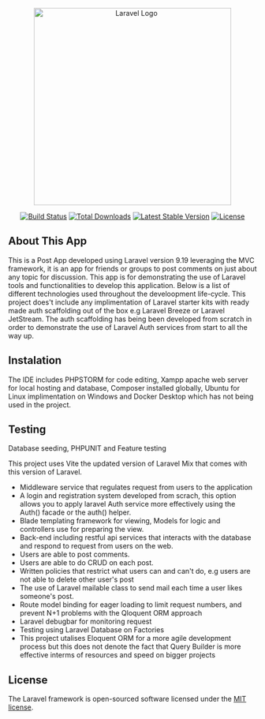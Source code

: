 <p align="center"><a href="https://laravel.com" target="_blank"><img src="https://raw.githubusercontent.com/laravel/art/master/logo-lockup/5%20SVG/2%20CMYK/1%20Full%20Color/laravel-logolockup-cmyk-red.svg" width="400" alt="Laravel Logo"></a></p>

<p align="center">
<a href="https://travis-ci.org/laravel/framework"><img src="https://travis-ci.org/laravel/framework.svg" alt="Build Status"></a>
<a href="https://packagist.org/packages/laravel/framework"><img src="https://img.shields.io/packagist/dt/laravel/framework" alt="Total Downloads"></a>
<a href="https://packagist.org/packages/laravel/framework"><img src="https://img.shields.io/packagist/v/laravel/framework" alt="Latest Stable Version"></a>
<a href="https://packagist.org/packages/laravel/framework"><img src="https://img.shields.io/packagist/l/laravel/framework" alt="License"></a>
</p>

## About This App

This is a Post App developed using Laravel version 9.19 leveraging the MVC framework, it is an app for friends or groups to post comments on just about any topic for discussion.  This app is for demonstrating the use of Laravel tools and functionalities to develop this application.  Below is a list of different technologies used throughout the develoopment life-cycle.  This project does't include any implimentation of Laravel starter kits with ready made auth scaffolding out of the box e.g Laravel Breeze or Laravel JetStream. The auth scaffolding has being been developed from scratch in order to demonstrate the use of Laravel Auth services from start to all the way up.
## Instalation
The IDE includes PHPSTORM for code editing, Xampp apache web server for local hosting and database, Composer installed globally, Ubuntu for Linux implimentation on Windows and Docker Desktop which has not being used in the project.

## Testing 
Database seeding, PHPUNIT and Feature testing

This project uses Vite the updated version of Laravel Mix that comes with this version of Laravel.
- Middleware service that regulates request from users to the application
- A login and registration system developed from scrach, this option allows you to apply laravel Auth service more effectively using the Auth() facade or the auth() helper.
- Blade templating framework for viewing, Models for logic and controllers use for preparing the view.
- Back-end including restful api services that interacts with the database and respond to request from users on the web.
- Users are able to post comments.
- Users are able to do CRUD on each post.
- Written policies that restrict what users can and can't do, e.g users are not able to delete other user's post
- The use of Laravel mailable class to send mail each time a user likes someone's post.
- Route model binding for eager loading to limit request numbers, and prevent N+1 problems with the Qloquent ORM approach
- Laravel debugbar for monitoring request 
- Testing using Laravel Database on Factories
- This project utalises Eloquent ORM for a more agile development process but this does not denote the fact that Query Builder is more effective interms of resources and speed on bigger projects

## License

The Laravel framework is open-sourced software licensed under the [MIT license](https://opensource.org/licenses/MIT).
